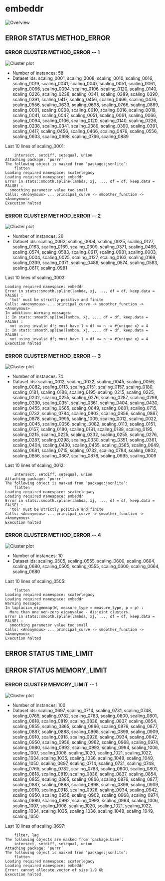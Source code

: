 # embeddr
![Overview](embeddr.png)

## ERROR STATUS METHOD_ERROR

### ERROR CLUSTER METHOD_ERROR -- 1
![Cluster plot](error_class_plots/embeddr_method_error_1.png)

 * Number of instances: 58
 * Dataset ids: scaling_0001, scaling_0008, scaling_0010, scaling_0016, scaling_0019, scaling_0041, scaling_0047, scaling_0051, scaling_0061, scaling_0066, scaling_0094, scaling_0106, scaling_0120, scaling_0140, scaling_0226, scaling_0238, scaling_0341, scaling_0389, scaling_0390, scaling_0391, scaling_0417, scaling_0456, scaling_0466, scaling_0476, scaling_0556, scaling_0633, scaling_0698, scaling_0766, scaling_0889, scaling_0001, scaling_0008, scaling_0010, scaling_0016, scaling_0019, scaling_0041, scaling_0047, scaling_0051, scaling_0061, scaling_0066, scaling_0094, scaling_0106, scaling_0120, scaling_0140, scaling_0226, scaling_0238, scaling_0341, scaling_0389, scaling_0390, scaling_0391, scaling_0417, scaling_0456, scaling_0466, scaling_0476, scaling_0556, scaling_0633, scaling_0698, scaling_0766, scaling_0889

Last 10 lines of scaling_0001:
```
    intersect, setdiff, setequal, union
Attaching package: ‘purrr’
The following object is masked from ‘package:jsonlite’:
    flatten
Loading required namespace: scaterlegacy
Loading required namespace: embeddr
Error in stats::smooth.spline(lambda, xj, ..., df = df, keep.data = FALSE) : 
  smoothing parameter value too small
Calls: <Anonymous> ... principal_curve -> smoother_function -> <Anonymous>
Execution halted
```

### ERROR CLUSTER METHOD_ERROR -- 2
![Cluster plot](error_class_plots/embeddr_method_error_2.png)

 * Number of instances: 26
 * Dataset ids: scaling_0003, scaling_0004, scaling_0025, scaling_0127, scaling_0163, scaling_0169, scaling_0309, scaling_0371, scaling_0486, scaling_0574, scaling_0583, scaling_0617, scaling_0981, scaling_0003, scaling_0004, scaling_0025, scaling_0127, scaling_0163, scaling_0169, scaling_0309, scaling_0371, scaling_0486, scaling_0574, scaling_0583, scaling_0617, scaling_0981

Last 10 lines of scaling_0003:
```
Loading required namespace: embeddr
Error in stats::smooth.spline(lambda, xj, ..., df = df, keep.data = FALSE) : 
  'tol' must be strictly positive and finite
Calls: <Anonymous> ... principal_curve -> smoother_function -> <Anonymous>
In addition: Warning messages:
1: In stats::smooth.spline(lambda, xj, ..., df = df, keep.data = FALSE) :
  not using invalid df; must have 1 < df <= n := #{unique x} = 4
2: In stats::smooth.spline(lambda, xj, ..., df = df, keep.data = FALSE) :
  not using invalid df; must have 1 < df <= n := #{unique x} = 4
Execution halted
```

### ERROR CLUSTER METHOD_ERROR -- 3
![Cluster plot](error_class_plots/embeddr_method_error_3.png)

 * Number of instances: 74
 * Dataset ids: scaling_0012, scaling_0022, scaling_0045, scaling_0056, scaling_0082, scaling_0113, scaling_0151, scaling_0157, scaling_0180, scaling_0181, scaling_0188, scaling_0195, scaling_0215, scaling_0225, scaling_0232, scaling_0255, scaling_0276, scaling_0287, scaling_0298, scaling_0330, scaling_0351, scaling_0361, scaling_0404, scaling_0430, scaling_0455, scaling_0565, scaling_0649, scaling_0681, scaling_0715, scaling_0732, scaling_0784, scaling_0802, scaling_0856, scaling_0867, scaling_0878, scaling_0995, scaling_1009, scaling_0012, scaling_0022, scaling_0045, scaling_0056, scaling_0082, scaling_0113, scaling_0151, scaling_0157, scaling_0180, scaling_0181, scaling_0188, scaling_0195, scaling_0215, scaling_0225, scaling_0232, scaling_0255, scaling_0276, scaling_0287, scaling_0298, scaling_0330, scaling_0351, scaling_0361, scaling_0404, scaling_0430, scaling_0455, scaling_0565, scaling_0649, scaling_0681, scaling_0715, scaling_0732, scaling_0784, scaling_0802, scaling_0856, scaling_0867, scaling_0878, scaling_0995, scaling_1009

Last 10 lines of scaling_0012:
```
    intersect, setdiff, setequal, union
Attaching package: ‘purrr’
The following object is masked from ‘package:jsonlite’:
    flatten
Loading required namespace: scaterlegacy
Loading required namespace: embeddr
Error in stats::smooth.spline(lambda, xj, ..., df = df, keep.data = FALSE) : 
  'tol' must be strictly positive and finite
Calls: <Anonymous> ... principal_curve -> smoother_function -> <Anonymous>
Execution halted
```

### ERROR CLUSTER METHOD_ERROR -- 4
![Cluster plot](error_class_plots/embeddr_method_error_4.png)

 * Number of instances: 10
 * Dataset ids: scaling_0505, scaling_0555, scaling_0600, scaling_0664, scaling_0680, scaling_0505, scaling_0555, scaling_0600, scaling_0664, scaling_0680

Last 10 lines of scaling_0505:
```
    flatten
Loading required namespace: scaterlegacy
Loading required namespace: embeddr
Warning message:
In laplacian_eigenmap(W, measure_type = measure_type, p = p) :
  More than one non-zero eigenvalue - disjoint clusters.
Error in stats::smooth.spline(lambda, xj, ..., df = df, keep.data = FALSE) : 
  smoothing parameter value too small
Calls: <Anonymous> ... principal_curve -> smoother_function -> <Anonymous>
Execution halted
```

## ERROR STATUS TIME_LIMIT

## ERROR STATUS MEMORY_LIMIT

### ERROR CLUSTER MEMORY_LIMIT -- 1
![Cluster plot](error_class_plots/embeddr_memory_limit_1.png)

 * Number of instances: 100
 * Dataset ids: scaling_0697, scaling_0714, scaling_0731, scaling_0748, scaling_0765, scaling_0782, scaling_0783, scaling_0800, scaling_0801, scaling_0818, scaling_0819, scaling_0836, scaling_0837, scaling_0854, scaling_0855, scaling_0865, scaling_0866, scaling_0876, scaling_0877, scaling_0887, scaling_0888, scaling_0898, scaling_0899, scaling_0909, scaling_0910, scaling_0918, scaling_0926, scaling_0934, scaling_0942, scaling_0950, scaling_0956, scaling_0962, scaling_0968, scaling_0974, scaling_0980, scaling_0992, scaling_0993, scaling_0994, scaling_1006, scaling_1007, scaling_1008, scaling_1020, scaling_1021, scaling_1022, scaling_1034, scaling_1035, scaling_1036, scaling_1048, scaling_1049, scaling_1050, scaling_0697, scaling_0714, scaling_0731, scaling_0748, scaling_0765, scaling_0782, scaling_0783, scaling_0800, scaling_0801, scaling_0818, scaling_0819, scaling_0836, scaling_0837, scaling_0854, scaling_0855, scaling_0865, scaling_0866, scaling_0876, scaling_0877, scaling_0887, scaling_0888, scaling_0898, scaling_0899, scaling_0909, scaling_0910, scaling_0918, scaling_0926, scaling_0934, scaling_0942, scaling_0950, scaling_0956, scaling_0962, scaling_0968, scaling_0974, scaling_0980, scaling_0992, scaling_0993, scaling_0994, scaling_1006, scaling_1007, scaling_1008, scaling_1020, scaling_1021, scaling_1022, scaling_1034, scaling_1035, scaling_1036, scaling_1048, scaling_1049, scaling_1050

Last 10 lines of scaling_0697:
```
    filter, lag
The following objects are masked from ‘package:base’:
    intersect, setdiff, setequal, union
Attaching package: ‘purrr’
The following object is masked from ‘package:jsonlite’:
    flatten
Loading required namespace: scaterlegacy
Loading required namespace: embeddr
Error: cannot allocate vector of size 1.9 Gb
Execution halted
```


